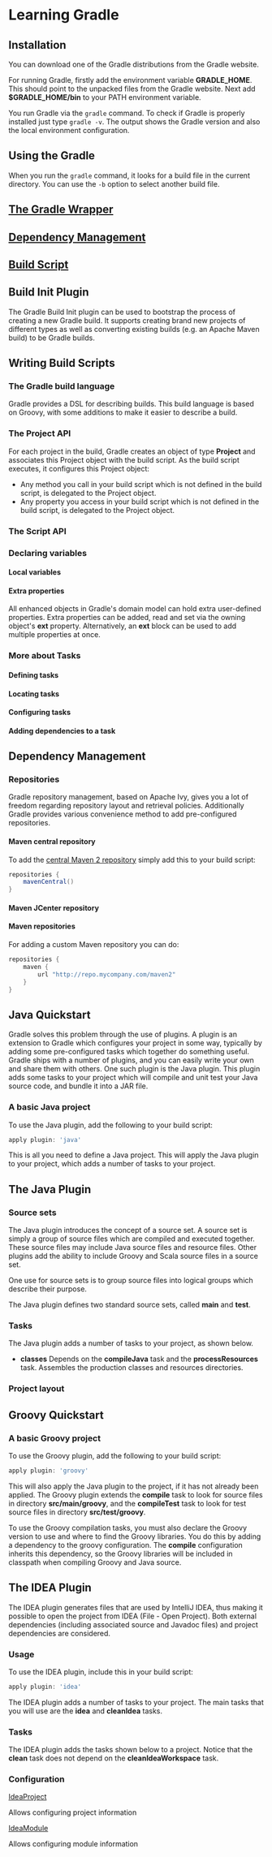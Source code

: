 # Learning Gradle

## Installation

You can download one of the Gradle distributions from the Gradle website.

For running Gradle, firstly add the environment variable **GRADLE_HOME**.
This should point to the unpacked files from the Gradle website.
Next add **$GRADLE_HOME/bin** to your PATH environment variable.

You run Gradle via the `gradle` command.
To check if Gradle is properly installed just type `gradle -v`.
The output shows the Gradle version and also the local environment configuration.

## Using the Gradle

When you run the `gradle` command, it looks for a build file in the current directory.
You can use the `-b` option to select another build file.

## [The Gradle Wrapper](gradle_wrapper.md)

## [Dependency Management](dependency_management.md)

## [Build Script](build_script.md)

## Build Init Plugin

The Gradle Build Init plugin can be used to bootstrap the process of creating a new Gradle build.
It supports creating brand new projects of different types as well as converting existing builds (e.g. an Apache Maven build) to be Gradle builds.

## Writing Build Scripts

### The Gradle build language

Gradle provides a DSL for describing builds.
This build language is based on Groovy, with some additions to make it easier to describe a build.

### The Project API

For each project in the build, Gradle creates an object of type **Project** and associates this Project object with the build script.
As the build script executes, it configures this Project object:
* Any method you call in your build script which is not defined in the build script, is delegated to the Project object.
* Any property you access in your build script which is not defined in the build script, is delegated to the Project object.

### The Script API

### Declaring variables

#### Local variables

#### Extra properties

All enhanced objects in Gradle's domain model can hold extra user-defined properties.
Extra properties can be added, read and set via the owning object's **ext** property.
Alternatively, an **ext** block can be used to add multiple properties at once.

### More about Tasks

#### Defining tasks

#### Locating tasks

#### Configuring tasks

#### Adding dependencies to a task

## Dependency Management

### Repositories

Gradle repository management, based on Apache Ivy, gives you a lot of freedom regarding repository layout and retrieval policies.
Additionally Gradle provides various convenience method to add pre-configured repositories.

#### Maven central repository

To add the [central Maven 2 repository](http://repo1.maven.org/maven2) simply add this to your build script:
```gradle
repositories {
	mavenCentral()
}
```

#### Maven JCenter repository

#### Maven repositories

For adding a custom Maven repository you can do:
```gradle
repositories {
	maven {
		url "http://repo.mycompany.com/maven2"
	}
}
```

## Java Quickstart

Gradle solves this problem through the use of plugins.
A plugin is an extension to Gradle which configures your project in some way, typically by adding some pre-configured tasks which together do something useful.
Gradle ships with a number of plugins, and you can easily write your own and share them with others.
One such plugin is the Java plugin.
This plugin adds some tasks to your project which will compile and unit test your Java source code, and bundle it into a JAR file.

### A basic Java project

To use the Java plugin, add the following to your build script:
```gradle
apply plugin: 'java'
```
This is all you need to define a Java project.
This will apply the Java plugin to your project, which adds a number of tasks to your project.

## The Java Plugin

### Source sets

The Java plugin introduces the concept of a source set.
A source set is simply a group of source files which are compiled and executed together.
These source files may include Java source files and resource files.
Other plugins add the ability to include Groovy and Scala source files in a source set.

One use for source sets is to group source files into logical groups which describe their purpose.

The Java plugin defines two standard source sets, called **main** and **test**.

### Tasks

The Java plugin adds a number of tasks to your project, as shown below.
* **classes** Depends on the **compileJava** task and the **processResources** task.
Assembles the production classes and resources directories.

### Project layout

## Groovy Quickstart

### A basic Groovy project

To use the Groovy plugin, add the following to your build script:
```gradle
apply plugin: 'groovy'
```
This will also apply the Java plugin to the project, if it has not already been applied.
The Groovy plugin extends the **compile** task to look for source files in directory **src/main/groovy**, and the **compileTest** task to look for test source files in directory **src/test/groovy**.

To use the Groovy compilation tasks, you must also declare the Groovy version to use and where to find the Groovy libraries.
You do this by adding a dependency to the groovy configuration.
The **compile** configuration inherits this dependency, so the Groovy libraries will be included in classpath when compiling Groovy and Java source.

## The IDEA Plugin

The IDEA plugin generates files that are used by IntelliJ IDEA, thus making it possible to open the project from IDEA (File - Open Project).
Both external dependencies (including associated source and Javadoc files) and project dependencies are considered.

### Usage

To use the IDEA plugin, include this in your build script:
```gradle
apply plugin: 'idea'
```
The IDEA plugin adds a number of tasks to your project.
The main tasks that you will use are the **idea** and **cleanIdea** tasks.

### Tasks

The IDEA plugin adds the tasks shown below to a project.
Notice that the **clean** task does not depend on the **cleanIdeaWorkspace** task.

### Configuration

[IdeaProject](https://docs.gradle.org/current/dsl/org.gradle.plugins.ide.idea.model.IdeaProject.html)

Allows configuring project information

[IdeaModule](https://docs.gradle.org/current/dsl/org.gradle.plugins.ide.idea.model.IdeaModule.html)

Allows configuring module information

